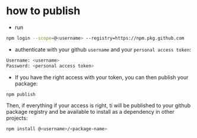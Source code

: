 # how to publish

- run

```bash
npm login --scope=@<username> --registry=https://npm.pkg.github.com
```

- authenticate with your github `username` and your `personal access token`:

```bash
Username: <username>
Password: <personal access token>
```

- If you have the right access with your token, you can then publish your package:

```bash
npm publish
```

Then, if everything if your access is right, ti will be published to your github package registry and be available to install as a dependency in other projects:

```bash
npm install @<username>/<package-name>
```
